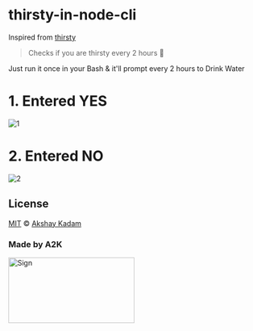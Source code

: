 # thirsty-in-node-cli

Inspired from [thirsty](https://github.com/kalbhor/thirsty)

> Checks if you are thirsty every 2 hours :beers:

Just run it once in your Bash & it'll prompt every 2 hours to Drink Water

# 1. Entered YES

![1](http://imgur.com/FuTwLYt.png)

# 2. Entered NO

![2](http://imgur.com/1SXkewD.png)

## License

[MIT](LICENSE.md) © [Akshay Kadam](https://github.com/deadcoder0904)

### Made by A2K

<img src="http://imgur.com/jfmA33n.png" alt="Sign" width=250 height=130 />
